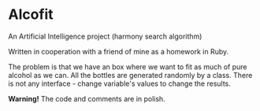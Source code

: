 # Alcofit
An Artificial Intelligence project (harmony search algorithm)

Written in cooperation with a friend of mine as a homework in Ruby.

The problem is that we have an box where we want to fit as much of pure alcohol as we can. All the bottles are generated randomly by a class. There is not any interface - change variable's values to change the results.

**Warning!** The code and comments are in polish.
